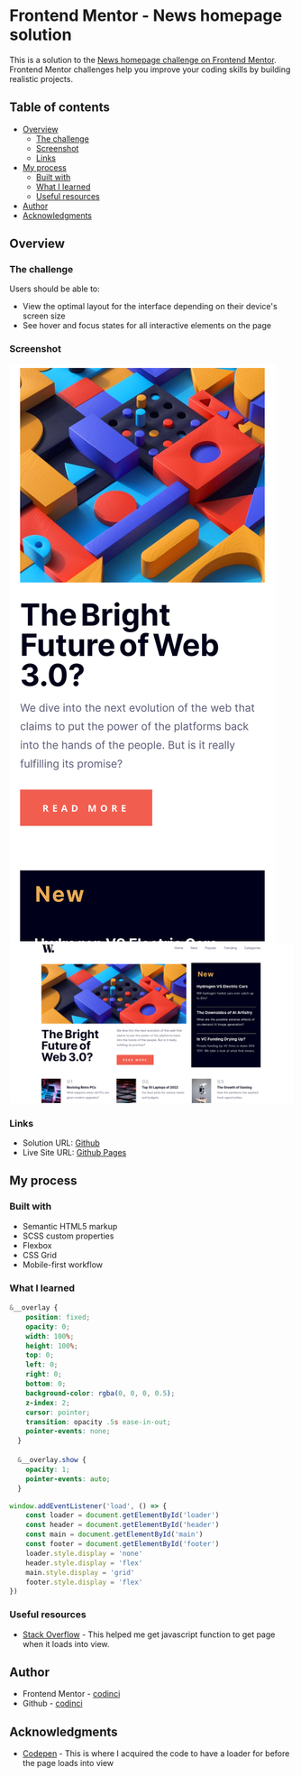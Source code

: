 # Frontend Mentor - News homepage solution

This is a solution to the [News homepage challenge on Frontend Mentor](https://www.frontendmentor.io/challenges/news-homepage-H6SWTa1MFl). Frontend Mentor challenges help you improve your coding skills by building realistic projects.

## Table of contents

- [Overview](#overview)
  - [The challenge](#the-challenge)
  - [Screenshot](#screenshot)
  - [Links](#links)
- [My process](#my-process)
  - [Built with](#built-with)
  - [What I learned](#what-i-learned)
  - [Useful resources](#useful-resources)
- [Author](#author)
- [Acknowledgments](#acknowledgments)


## Overview

### The challenge

Users should be able to:

- View the optimal layout for the interface depending on their device's screen size
- See hover and focus states for all interactive elements on the page

### Screenshot

![Mobile View](./assets/images/screenshots/mobile-design.png)
![Desktop View](./assets/images/screenshots/desktop-design.png)


### Links

- Solution URL: [Github](https://github.com/codinci/FrontendChallenges/tree/main/news-homepage-main)
- Live Site URL: [Github Pages](https://codinci.github.io/FrontendChallenges/news-homepage-main/)

## My process

### Built with

- Semantic HTML5 markup
- SCSS custom properties
- Flexbox
- CSS Grid
- Mobile-first workflow

### What I learned

```scss
&__overlay {
    position: fixed;
    opacity: 0;
    width: 100%;
    height: 100%;
    top: 0;
    left: 0;
    right: 0;
    bottom: 0;
    background-color: rgba(0, 0, 0, 0.5);
    z-index: 2;
    cursor: pointer;
    transition: opacity .5s ease-in-out;
    pointer-events: none;
  }

  &__overlay.show {
    opacity: 1;
    pointer-events: auto;
  }

```
```js
window.addEventListener('load', () => {
	const loader = document.getElementById('loader')
	const header = document.getElementById('header')
	const main = document.getElementById('main')
	const footer = document.getElementById('footer')
	loader.style.display = 'none'
	header.style.display = 'flex'
	main.style.display = 'grid'
	footer.style.display = 'flex'
})
```

### Useful resources

- [Stack Overflow](https://stackoverflow.com/questions/68436334/how-to-display-animation-before-page-loads) - This helped me get javascript function to get page when it loads into view.

## Author

- Frontend Mentor - [codinci](https://www.frontendmentor.io/profile/codinci)
- Github - [codinci](https://github.com/codinci)

## Acknowledgments

- [Codepen](https://codepen.io/rajanchaudhari08/pen/xxQKMRa) - This is where I acquired the code to have a loader for before the page loads into view
